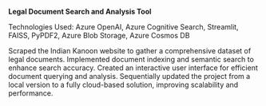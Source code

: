 <b>Legal Document Search and Analysis Tool</b>


Technologies Used: Azure OpenAI, Azure Cognitive Search, Streamlit, FAISS, PyPDF2, Azure Blob Storage, Azure Cosmos DB

Scraped the Indian Kanoon website to gather a comprehensive dataset of legal documents.
Implemented document indexing and semantic search to enhance search accuracy.
Created an interactive user interface for efficient document querying and analysis.
Sequentially updated the project from a local version to a fully cloud-based solution, improving scalability and performance.
